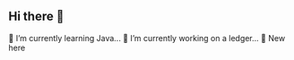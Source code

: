 ## Hi there 👋
🌱 I’m currently learning Java...
🔭 I’m currently working on a ledger...
🤪 New here
<!--
**IrtizaAziz/IrtizaAziz** is a ✨ _special_ ✨ repository because its `README.md` (this file) appears on your GitHub profile.

Here are some ideas to get you started:
- 🔭 I’m currently working on a ledger...
- 🌱 I’m currently learning Java...
- 👯 I’m looking to collaborate on ...
- 🤔 I’m looking for help with ...
- 💬 Ask me about ...
- 📫 How to reach me: ...
- 😄 Pronouns: ...
- ⚡ Fun fact: ...
-->
